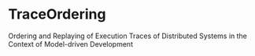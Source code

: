 # TraceOrdering
Ordering and Replaying of Execution Traces of Distributed Systems in the Context of Model-driven Development
